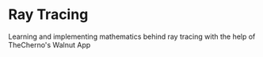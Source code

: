 # Ray Tracing

Learning and implementing mathematics behind ray tracing with the help of TheCherno's Walnut App
